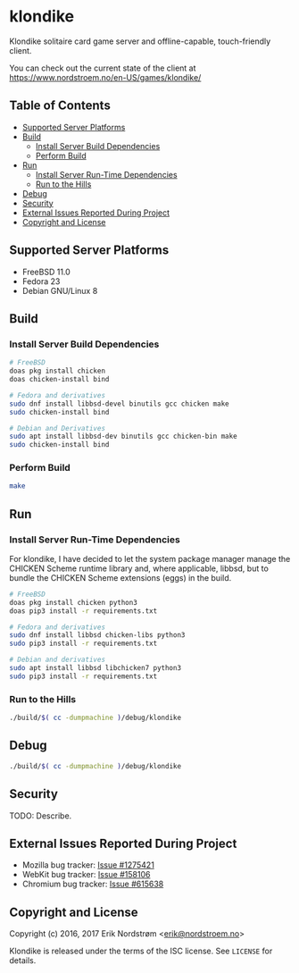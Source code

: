 # klondike

Klondike solitaire card game server and offline-capable, touch-friendly client.

You can check out the current state of the client at
https://www.nordstroem.no/en-US/games/klondike/

## Table of Contents

* [Supported Server Platforms](#supported-server-platforms)
* [Build](#build)
  - [Install Server Build Dependencies](#install-server-build-dependencies)
  - [Perform Build](#perform-build)
* [Run](#run)
  - [Install Server Run-Time Dependencies](#install-server-run-time-dependencies)
  - [Run to the Hills](#run-to-the-hills)
* [Debug](#debug)
* [Security](#security)
* [External Issues Reported During Project](#external-issues-reported-during-project)
* [Copyright and License](#copyright-and-license)

## Supported Server Platforms

* FreeBSD 11.0
* Fedora 23
* Debian GNU/Linux 8

## Build

### Install Server Build Dependencies

```bash
# FreeBSD
doas pkg install chicken
doas chicken-install bind
```

```bash
# Fedora and derivatives
sudo dnf install libbsd-devel binutils gcc chicken make
sudo chicken-install bind
```

```bash
# Debian and Derivatives
sudo apt install libbsd-dev binutils gcc chicken-bin make
sudo chicken-install bind
```

### Perform Build

```bash
make
```

## Run

### Install Server Run-Time Dependencies

For klondike, I have decided to let the system package manager manage
the CHICKEN Scheme runtime library and, where applicable, libbsd,
but to bundle the CHICKEN Scheme extensions (eggs) in the build.

```bash
# FreeBSD
doas pkg install chicken python3
doas pip3 install -r requirements.txt
```

```bash
# Fedora and derivatives
sudo dnf install libbsd chicken-libs python3
sudo pip3 install -r requirements.txt
```

```bash
# Debian and derivatives
sudo apt install libbsd libchicken7 python3
sudo pip3 install -r requirements.txt
```

### Run to the Hills

```bash
./build/$( cc -dumpmachine )/debug/klondike
```

## Debug

```bash
./build/$( cc -dumpmachine )/debug/klondike
```

## Security

TODO: Describe.

## External Issues Reported During Project

* Mozilla bug tracker: [Issue #1275421](https://bugzilla.mozilla.org/show_bug.cgi?id=1275421)
* WebKit bug tracker: [Issue #158106](https://bugs.webkit.org/show_bug.cgi?id=158106)
* Chromium bug tracker: [Issue #615638](https://bugs.chromium.org/p/chromium/issues/detail?id=615638)

## Copyright and License

Copyright (c) 2016, 2017 Erik Nordstrøm &lt;erik@nordstroem.no&gt;

Klondike is released under the terms of the ISC license.
See `LICENSE` for details.
